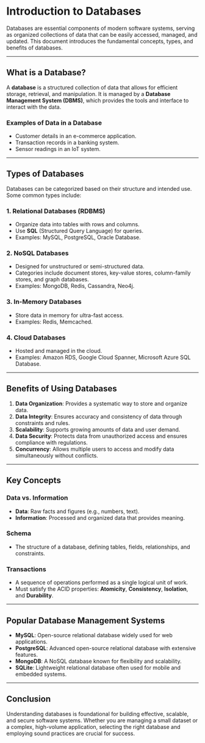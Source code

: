 # Introduction to Databases

Databases are essential components of modern software systems, serving as organized collections of data that can be easily accessed, managed, and updated. This document introduces the fundamental concepts, types, and benefits of databases.

---

## What is a Database?

A **database** is a structured collection of data that allows for efficient storage, retrieval, and manipulation. It is managed by a **Database Management System (DBMS)**, which provides the tools and interface to interact with the data.

### Examples of Data in a Database
- Customer details in an e-commerce application.
- Transaction records in a banking system.
- Sensor readings in an IoT system.

---

## Types of Databases

Databases can be categorized based on their structure and intended use. Some common types include:

### 1. Relational Databases (RDBMS)
- Organize data into tables with rows and columns.
- Use **SQL** (Structured Query Language) for queries.
- Examples: MySQL, PostgreSQL, Oracle Database.

### 2. NoSQL Databases
- Designed for unstructured or semi-structured data.
- Categories include document stores, key-value stores, column-family stores, and graph databases.
- Examples: MongoDB, Redis, Cassandra, Neo4j.

### 3. In-Memory Databases
- Store data in memory for ultra-fast access.
- Examples: Redis, Memcached.

### 4. Cloud Databases
- Hosted and managed in the cloud.
- Examples: Amazon RDS, Google Cloud Spanner, Microsoft Azure SQL Database.

---

## Benefits of Using Databases

1. **Data Organization**: Provides a systematic way to store and organize data.
2. **Data Integrity**: Ensures accuracy and consistency of data through constraints and rules.
3. **Scalability**: Supports growing amounts of data and user demand.
4. **Data Security**: Protects data from unauthorized access and ensures compliance with regulations.
5. **Concurrency**: Allows multiple users to access and modify data simultaneously without conflicts.

---

## Key Concepts

### Data vs. Information
- **Data**: Raw facts and figures (e.g., numbers, text).
- **Information**: Processed and organized data that provides meaning.

### Schema
- The structure of a database, defining tables, fields, relationships, and constraints.

### Transactions
- A sequence of operations performed as a single logical unit of work.
- Must satisfy the ACID properties: **Atomicity**, **Consistency**, **Isolation**, and **Durability**.

---

## Popular Database Management Systems

- **MySQL**: Open-source relational database widely used for web applications.
- **PostgreSQL**: Advanced open-source relational database with extensive features.
- **MongoDB**: A NoSQL database known for flexibility and scalability.
- **SQLite**: Lightweight relational database often used for mobile and embedded systems.

---

## Conclusion

Understanding databases is foundational for building effective, scalable, and secure software systems. Whether you are managing a small dataset or a complex, high-volume application, selecting the right database and employing sound practices are crucial for success.

